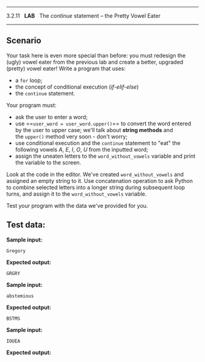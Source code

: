 
---

3.2.11   **LAB**   The _continue_ statement – the Pretty Vowel Eater

---

## Scenario

Your task here is even more special than before: you must redesign the (ugly) vowel eater from the previous lab and create a better, upgraded (pretty) vowel eater! Write a program that uses:

- a `for` loop;
- the concept of conditional execution (_if-elif-else_)
- the `continue` statement.

Your program must:

- ask the user to enter a word;
- use ==`user_word = user_word.upper()`== to convert the word entered by the user to upper case; we'll talk about **string methods** and the `upper()` method very soon - don't worry;
- use conditional execution and the `continue` statement to "eat" the following vowels _A_, _E_, _I_, _O_, _U_ from the inputted word;
- assign the uneaten letters to the `word_without_vowels` variable and print the variable to the screen.

Look at the code in the editor. We've created `word_without_vowels` and assigned an empty string to it. Use concatenation operation to ask Python to combine selected letters into a longer string during subsequent loop turns, and assign it to the `word_without_vowels` variable.

Test your program with the data we've provided for you.

  

## Test data:

**Sample input:**

```
Gregory
```

**Expected output:**

```Output
GRGRY
```

**Sample input:**

```
abstemious
```

**Expected output:**

```Output
BSTMS
```

**Sample input:**

```
IOUEA
```

**Expected output:**

```Output

```
